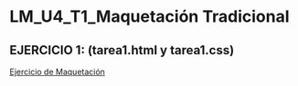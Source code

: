 # LM_U4_T1_Maquetación Tradicional
## EJERCICIO 1: (tarea1.html y tarea1.css)

[Ejercicio de Maquetación](http://aulavirtual.iesalixar.org/moodle/mod/assign/view.php?id=9137&action=view)

